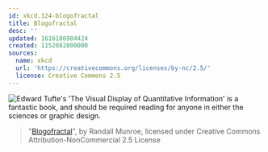 ```yaml
---
id: xkcd.124-blogofractal
title: Blogofractal
desc: ''
updated: 1616186984424
created: 1152082800000
sources:
  name: xkcd
  url: 'https://creativecommons.org/licenses/by-nc/2.5/'
  license: Creative Commons 2.5
---
```

![Edward Tufte's 'The Visual Display of Quantitative Information' is a fantastic book, and should be required reading for anyone in either the sciences or graphic design.](https://imgs.xkcd.com/comics/blogofractal.png)
> "[Blogofractal](https://xkcd.com/124/)", by Randall Munroe, licensed under Creative Commons Attribution-NonCommercial 2.5 License

